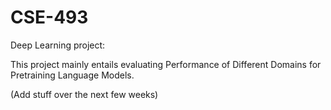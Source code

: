 # CSE-493
Deep Learning project:

This project mainly entails evaluating Performance of Different Domains for Pretraining Language Models.

(Add stuff over the next few weeks)
